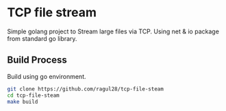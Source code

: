 # TCP file stream

Simple golang project to Stream large files via TCP. Using net & io package from standard go library. 

## Build Process

Build using go environment.
```sh
git clone https://github.com/ragul28/tcp-file-steam
cd tcp-file-steam
make build
```